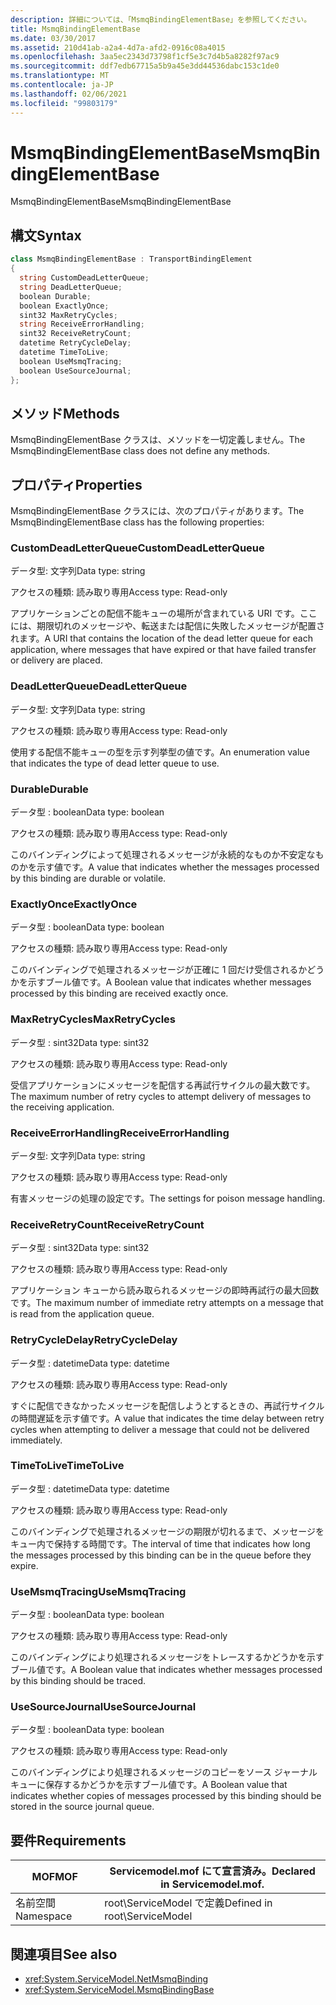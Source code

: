 ```yaml
---
description: 詳細については、「MsmqBindingElementBase」を参照してください。
title: MsmqBindingElementBase
ms.date: 03/30/2017
ms.assetid: 210d41ab-a2a4-4d7a-afd2-0916c08a4015
ms.openlocfilehash: 3aa5ec2343d73798f1cf5e3c7d4b5a8282f97ac9
ms.sourcegitcommit: ddf7edb67715a5b9a45e3dd44536dabc153c1de0
ms.translationtype: MT
ms.contentlocale: ja-JP
ms.lasthandoff: 02/06/2021
ms.locfileid: "99803179"
---
```

# <a name="msmqbindingelementbase"></a><span data-ttu-id="5bcff-103">MsmqBindingElementBase</span><span class="sxs-lookup"><span data-stu-id="5bcff-103">MsmqBindingElementBase</span></span>

<span data-ttu-id="5bcff-104">MsmqBindingElementBase</span><span class="sxs-lookup"><span data-stu-id="5bcff-104">MsmqBindingElementBase</span></span>  
  
## <a name="syntax"></a><span data-ttu-id="5bcff-105">構文</span><span class="sxs-lookup"><span data-stu-id="5bcff-105">Syntax</span></span>  
  
```csharp  
class MsmqBindingElementBase : TransportBindingElement  
{  
  string CustomDeadLetterQueue;  
  string DeadLetterQueue;  
  boolean Durable;  
  boolean ExactlyOnce;  
  sint32 MaxRetryCycles;  
  string ReceiveErrorHandling;  
  sint32 ReceiveRetryCount;  
  datetime RetryCycleDelay;  
  datetime TimeToLive;  
  boolean UseMsmqTracing;  
  boolean UseSourceJournal;  
};  
```  
  
## <a name="methods"></a><span data-ttu-id="5bcff-106">メソッド</span><span class="sxs-lookup"><span data-stu-id="5bcff-106">Methods</span></span>  

 <span data-ttu-id="5bcff-107">MsmqBindingElementBase クラスは、メソッドを一切定義しません。</span><span class="sxs-lookup"><span data-stu-id="5bcff-107">The MsmqBindingElementBase class does not define any methods.</span></span>  
  
## <a name="properties"></a><span data-ttu-id="5bcff-108">プロパティ</span><span class="sxs-lookup"><span data-stu-id="5bcff-108">Properties</span></span>  

 <span data-ttu-id="5bcff-109">MsmqBindingElementBase クラスには、次のプロパティがあります。</span><span class="sxs-lookup"><span data-stu-id="5bcff-109">The MsmqBindingElementBase class has the following properties:</span></span>  
  
### <a name="customdeadletterqueue"></a><span data-ttu-id="5bcff-110">CustomDeadLetterQueue</span><span class="sxs-lookup"><span data-stu-id="5bcff-110">CustomDeadLetterQueue</span></span>  

 <span data-ttu-id="5bcff-111">データ型: 文字列</span><span class="sxs-lookup"><span data-stu-id="5bcff-111">Data type: string</span></span>  
  
 <span data-ttu-id="5bcff-112">アクセスの種類: 読み取り専用</span><span class="sxs-lookup"><span data-stu-id="5bcff-112">Access type: Read-only</span></span>  
  
 <span data-ttu-id="5bcff-113">アプリケーションごとの配信不能キューの場所が含まれている URI です。ここには、期限切れのメッセージや、転送または配信に失敗したメッセージが配置されます。</span><span class="sxs-lookup"><span data-stu-id="5bcff-113">A URI that contains the location of the dead letter queue for each application, where messages that have expired or that have failed transfer or delivery are placed.</span></span>  
  
### <a name="deadletterqueue"></a><span data-ttu-id="5bcff-114">DeadLetterQueue</span><span class="sxs-lookup"><span data-stu-id="5bcff-114">DeadLetterQueue</span></span>  

 <span data-ttu-id="5bcff-115">データ型: 文字列</span><span class="sxs-lookup"><span data-stu-id="5bcff-115">Data type: string</span></span>  
  
 <span data-ttu-id="5bcff-116">アクセスの種類: 読み取り専用</span><span class="sxs-lookup"><span data-stu-id="5bcff-116">Access type: Read-only</span></span>  
  
 <span data-ttu-id="5bcff-117">使用する配信不能キューの型を示す列挙型の値です。</span><span class="sxs-lookup"><span data-stu-id="5bcff-117">An enumeration value that indicates the type of dead letter queue to use.</span></span>  
  
### <a name="durable"></a><span data-ttu-id="5bcff-118">Durable</span><span class="sxs-lookup"><span data-stu-id="5bcff-118">Durable</span></span>  

 <span data-ttu-id="5bcff-119">データ型 : boolean</span><span class="sxs-lookup"><span data-stu-id="5bcff-119">Data type: boolean</span></span>  
  
 <span data-ttu-id="5bcff-120">アクセスの種類: 読み取り専用</span><span class="sxs-lookup"><span data-stu-id="5bcff-120">Access type: Read-only</span></span>  
  
 <span data-ttu-id="5bcff-121">このバインディングによって処理されるメッセージが永続的なものか不安定なものかを示す値です。</span><span class="sxs-lookup"><span data-stu-id="5bcff-121">A value that indicates whether the messages processed by this binding are durable or volatile.</span></span>  
  
### <a name="exactlyonce"></a><span data-ttu-id="5bcff-122">ExactlyOnce</span><span class="sxs-lookup"><span data-stu-id="5bcff-122">ExactlyOnce</span></span>  

 <span data-ttu-id="5bcff-123">データ型 : boolean</span><span class="sxs-lookup"><span data-stu-id="5bcff-123">Data type: boolean</span></span>  
  
 <span data-ttu-id="5bcff-124">アクセスの種類: 読み取り専用</span><span class="sxs-lookup"><span data-stu-id="5bcff-124">Access type: Read-only</span></span>  
  
 <span data-ttu-id="5bcff-125">このバインディングで処理されるメッセージが正確に 1 回だけ受信されるかどうかを示すブール値です。</span><span class="sxs-lookup"><span data-stu-id="5bcff-125">A Boolean value that indicates whether messages processed by this binding are received exactly once.</span></span>  
  
### <a name="maxretrycycles"></a><span data-ttu-id="5bcff-126">MaxRetryCycles</span><span class="sxs-lookup"><span data-stu-id="5bcff-126">MaxRetryCycles</span></span>  

 <span data-ttu-id="5bcff-127">データ型 : sint32</span><span class="sxs-lookup"><span data-stu-id="5bcff-127">Data type: sint32</span></span>  
  
 <span data-ttu-id="5bcff-128">アクセスの種類: 読み取り専用</span><span class="sxs-lookup"><span data-stu-id="5bcff-128">Access type: Read-only</span></span>  
  
 <span data-ttu-id="5bcff-129">受信アプリケーションにメッセージを配信する再試行サイクルの最大数です。</span><span class="sxs-lookup"><span data-stu-id="5bcff-129">The maximum number of retry cycles to attempt delivery of messages to the receiving application.</span></span>  
  
### <a name="receiveerrorhandling"></a><span data-ttu-id="5bcff-130">ReceiveErrorHandling</span><span class="sxs-lookup"><span data-stu-id="5bcff-130">ReceiveErrorHandling</span></span>  

 <span data-ttu-id="5bcff-131">データ型: 文字列</span><span class="sxs-lookup"><span data-stu-id="5bcff-131">Data type: string</span></span>  
  
 <span data-ttu-id="5bcff-132">アクセスの種類: 読み取り専用</span><span class="sxs-lookup"><span data-stu-id="5bcff-132">Access type: Read-only</span></span>  
  
 <span data-ttu-id="5bcff-133">有害メッセージの処理の設定です。</span><span class="sxs-lookup"><span data-stu-id="5bcff-133">The settings for poison message handling.</span></span>  
  
### <a name="receiveretrycount"></a><span data-ttu-id="5bcff-134">ReceiveRetryCount</span><span class="sxs-lookup"><span data-stu-id="5bcff-134">ReceiveRetryCount</span></span>  

 <span data-ttu-id="5bcff-135">データ型 : sint32</span><span class="sxs-lookup"><span data-stu-id="5bcff-135">Data type: sint32</span></span>  
  
 <span data-ttu-id="5bcff-136">アクセスの種類: 読み取り専用</span><span class="sxs-lookup"><span data-stu-id="5bcff-136">Access type: Read-only</span></span>  
  
 <span data-ttu-id="5bcff-137">アプリケーション キューから読み取られるメッセージの即時再試行の最大回数です。</span><span class="sxs-lookup"><span data-stu-id="5bcff-137">The maximum number of immediate retry attempts on a message that is read from the application queue.</span></span>  
  
### <a name="retrycycledelay"></a><span data-ttu-id="5bcff-138">RetryCycleDelay</span><span class="sxs-lookup"><span data-stu-id="5bcff-138">RetryCycleDelay</span></span>  

 <span data-ttu-id="5bcff-139">データ型 : datetime</span><span class="sxs-lookup"><span data-stu-id="5bcff-139">Data type: datetime</span></span>  
  
 <span data-ttu-id="5bcff-140">アクセスの種類: 読み取り専用</span><span class="sxs-lookup"><span data-stu-id="5bcff-140">Access type: Read-only</span></span>  
  
 <span data-ttu-id="5bcff-141">すぐに配信できなかったメッセージを配信しようとするときの、再試行サイクルの時間遅延を示す値です。</span><span class="sxs-lookup"><span data-stu-id="5bcff-141">A value that indicates the time delay between retry cycles when attempting to deliver a message that could not be delivered immediately.</span></span>  
  
### <a name="timetolive"></a><span data-ttu-id="5bcff-142">TimeToLive</span><span class="sxs-lookup"><span data-stu-id="5bcff-142">TimeToLive</span></span>  

 <span data-ttu-id="5bcff-143">データ型 : datetime</span><span class="sxs-lookup"><span data-stu-id="5bcff-143">Data type: datetime</span></span>  
  
 <span data-ttu-id="5bcff-144">アクセスの種類: 読み取り専用</span><span class="sxs-lookup"><span data-stu-id="5bcff-144">Access type: Read-only</span></span>  
  
 <span data-ttu-id="5bcff-145">このバインディングで処理されるメッセージの期限が切れるまで、メッセージをキュー内で保持する時間です。</span><span class="sxs-lookup"><span data-stu-id="5bcff-145">The interval of time that indicates how long the messages processed by this binding can be in the queue before they expire.</span></span>  
  
### <a name="usemsmqtracing"></a><span data-ttu-id="5bcff-146">UseMsmqTracing</span><span class="sxs-lookup"><span data-stu-id="5bcff-146">UseMsmqTracing</span></span>  

 <span data-ttu-id="5bcff-147">データ型 : boolean</span><span class="sxs-lookup"><span data-stu-id="5bcff-147">Data type: boolean</span></span>  
  
 <span data-ttu-id="5bcff-148">アクセスの種類: 読み取り専用</span><span class="sxs-lookup"><span data-stu-id="5bcff-148">Access type: Read-only</span></span>  
  
 <span data-ttu-id="5bcff-149">このバインディングにより処理されるメッセージをトレースするかどうかを示すブール値です。</span><span class="sxs-lookup"><span data-stu-id="5bcff-149">A Boolean value that indicates whether messages processed by this binding should be traced.</span></span>  
  
### <a name="usesourcejournal"></a><span data-ttu-id="5bcff-150">UseSourceJournal</span><span class="sxs-lookup"><span data-stu-id="5bcff-150">UseSourceJournal</span></span>  

 <span data-ttu-id="5bcff-151">データ型 : boolean</span><span class="sxs-lookup"><span data-stu-id="5bcff-151">Data type: boolean</span></span>  
  
 <span data-ttu-id="5bcff-152">アクセスの種類: 読み取り専用</span><span class="sxs-lookup"><span data-stu-id="5bcff-152">Access type: Read-only</span></span>  
  
 <span data-ttu-id="5bcff-153">このバインディングにより処理されるメッセージのコピーをソース ジャーナル キューに保存するかどうかを示すブール値です。</span><span class="sxs-lookup"><span data-stu-id="5bcff-153">A Boolean value that indicates whether copies of messages processed by this binding should be stored in the source journal queue.</span></span>  
  
## <a name="requirements"></a><span data-ttu-id="5bcff-154">要件</span><span class="sxs-lookup"><span data-stu-id="5bcff-154">Requirements</span></span>  
  
|<span data-ttu-id="5bcff-155">MOF</span><span class="sxs-lookup"><span data-stu-id="5bcff-155">MOF</span></span>|<span data-ttu-id="5bcff-156">Servicemodel.mof にて宣言済み。</span><span class="sxs-lookup"><span data-stu-id="5bcff-156">Declared in Servicemodel.mof.</span></span>|  
|---------|-----------------------------------|  
|<span data-ttu-id="5bcff-157">名前空間</span><span class="sxs-lookup"><span data-stu-id="5bcff-157">Namespace</span></span>|<span data-ttu-id="5bcff-158">root\ServiceModel で定義</span><span class="sxs-lookup"><span data-stu-id="5bcff-158">Defined in root\ServiceModel</span></span>|  
  
## <a name="see-also"></a><span data-ttu-id="5bcff-159">関連項目</span><span class="sxs-lookup"><span data-stu-id="5bcff-159">See also</span></span>

- <xref:System.ServiceModel.NetMsmqBinding>
- <xref:System.ServiceModel.MsmqBindingBase>
